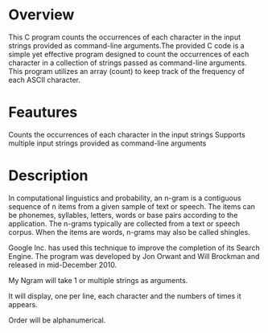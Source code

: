# Overview
This C program counts the occurrences of each character in the input strings provided as command-line arguments.The provided C code is a simple yet effective program designed to count the occurrences of each character in a collection of strings passed as command-line arguments. This program utilizes an array (count) to keep track of the frequency of each ASCII character.

# Feautures
Counts the occurrences of each character in the input strings
Supports multiple input strings provided as command-line arguments

# Description 
In computational linguistics and probability, an n-gram is a contiguous sequence of n items from a given sample of text or speech. The items can be phonemes, syllables, letters, words or base pairs according to the application. The n-grams typically are collected from a text or speech corpus. When the items are words, n-grams may also be called shingles.

Google Inc. has used this technique to improve the completion of its Search Engine. The program was developed by Jon Orwant and Will Brockman and released in mid-December 2010.

My Ngram will take 1 or multiple strings as arguments.

It will display, one per line, each character and the numbers of times it appears.

Order will be alphanumerical.
